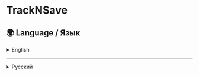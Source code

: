 # TrackNSave

## 🌍 Language / Язык  
<details>
  <summary>English</summary>

## 📥 Installation Guide

Follow these steps to install and run the application:

1. Clone the repository:
   ```sh
   git clone https://github.com/Ermak153/TrackNSave.git
   cd tracknsave
   ```

2. Create a `.env` file in the root directory and add the following variables:
   ```env
   POSTGRES_USER=postgres_username
   POSTGRES_PASSWORD=database_password
   PGADMIN_EMAIL=your_email
   PGADMIN_PASSWORD=password_for_admin_panel
   ```

3. Navigate to `tracknsave.client` and install dependencies:
   ```sh
   cd tracknsave.client
   npm i
   ```

4. Go to `TrackNSave.Server`, rename `appsetting.Example.json` to `appsettings.json`:
   ```sh
   cd ../TrackNSave.Server
   mv appsetting.Example.json appsettings.json
   ```

5. Edit `appsettings.json` and update it with your configuration.

6. Install and start Docker Desktop. Ensure Docker Engine is running.

7. Open the project in Visual Studio.

8. Select `docker-compose` as the startup project.

9. Run the application and wait for the setup to complete (approximately 30 minutes).

---

## 🔗 Access to Services

After successfully starting the project, you can access the services at the following URLs:

- **pgAdmin** → [http://localhost:5050/](http://localhost:5050/)
- **Client (Frontend)** → [https://localhost:5173/](https://localhost:5173/)
- **pg_exporter** → [http://localhost:9187/](http://localhost:9187/)

</details>

---

<details>
  <summary>Русский</summary>

## 📥 Руководство по установке

Следуйте этим шагам для установки и запуска приложения:

1. Склонируйте репозиторий:
   ```sh
   git clone https://github.com/Ermak153/TrackNSave.git
   cd tracknsave
   ```

2. Создайте файл `.env` в корне и добавьте в него следующие переменные:
   ```env
   POSTGRES_USER=postgres_username
   POSTGRES_PASSWORD=database_password
   PGADMIN_EMAIL=your_email
   PGADMIN_PASSWORD=password_for_admin_panel
   ```

3. Перейдите в `tracknsave.client` и установите зависимости:
   ```sh
   cd tracknsave.client
   npm i
   ```

4. Откройте `TrackNSave.Server`, переименуйте `appsetting.Example.json` в `appsettings.json`:
   ```sh
   cd ../TrackNSave.Server
   mv appsetting.Example.json appsettings.json
   ```

5. Измените `appsettings.json`, добавив свои настройки.

6. Установите и запустите Docker Desktop. Убедитесь, что Docker Engine работает.

7. Откройте проект в Visual Studio.

8. Выберите `docker-compose` в качестве запускаемого проекта.

9. Запустите проект и дождитесь завершения установки (примерно 30 минут).

---

## 🔗 Доступ к сервисам

После успешного запуска проекта доступ к сервисам осуществляется по следующим ссылкам:

- **pgAdmin** → [http://localhost:5050/](http://localhost:5050/)
- **Клиент (Frontend)** → [https://localhost:5173/](https://localhost:5173/)
- **pg_exporter** → [http://localhost:9187/](http://localhost:9187/)
</details>
